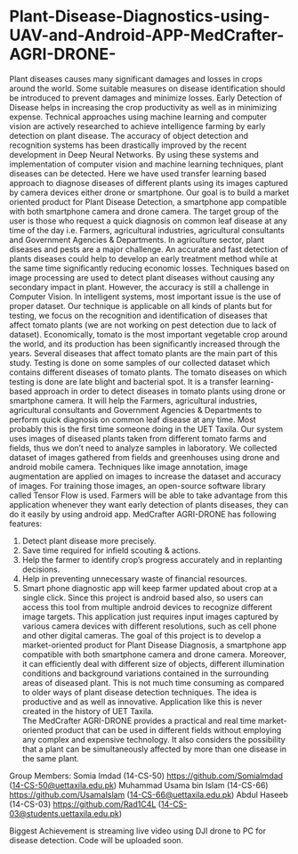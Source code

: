 # Plant-Disease-Diagnostics-using-UAV-and-Android-APP-MedCrafter-AGRI-DRONE-
Plant diseases causes many significant damages and losses in crops around the world. Some suitable measures on disease identification should be introduced to prevent damages and minimize losses. Early Detection of Disease helps in increasing the crop productivity as well as in minimizing expense. Technical approaches using machine learning and computer vision are actively researched to achieve intelligence farming by early detection on plant disease. The accuracy of object detection and recognition systems has been drastically improved by the recent development in Deep Neural Networks. By using these systems and implementation of computer vision and machine learning techniques, plant diseases can be detected. Here we have used transfer learning based approach to diagnose diseases of different plants using its images captured by camera devices either drone or smartphone. Our goal is to build a market oriented product for Plant Disease Detection, a smartphone app compatible with both smartphone camera and drone camera. The target group of the user is those who request a quick diagnosis on common leaf disease at any time of the day i.e. Farmers, agricultural industries, agricultural consultants and Government Agencies &amp; Departments.
In agriculture sector, plant diseases and pests are a major challenge. An accurate and fast detection of plants diseases could help to develop an early treatment method while at the same time significantly reducing economic losses. 
Techniques based on image processing are used to detect plant diseases without causing any secondary impact in plant. However, the accuracy is still a challenge in Computer Vision. In intelligent systems, most important issue is the use of proper dataset. Our technique is applicable on all kinds of plants but for testing, we focus on the recognition and identification of diseases that affect tomato plants (we are not working on pest detection due to lack of dataset). Economically, tomato is the most important vegetable crop around the world, and its production has been significantly increased through the years. Several diseases that affect tomato plants are the main part of this study. Testing is done on some samples of our collected dataset which contains different diseases of tomato plants. The tomato diseases on which testing is done are late blight and bacterial spot. 
It is a transfer learning-based approach in order to detect diseases in tomato plants using drone or smartphone camera. It will help the Farmers, agricultural industries, agricultural consultants and Government Agencies & Departments to perform quick diagnosis on common leaf disease at any time. Most probably this is the first time someone doing in the UET Taxila.
Our system uses images of diseased plants taken from different tomato farms and fields, thus we don’t need to analyze samples in laboratory. We collected dataset of images gathered from fields and greenhouses using drone and android mobile camera. Techniques like image annotation, image augmentation are applied on images to increase the dataset and accuracy of images. For training those images, an open-source software library called Tensor Flow is used. Farmers will be able to take advantage from this application whenever they want early detection of plants diseases, they can do it easily by using android app. 
MedCrafter AGRI-DRONE has following features: 
1.	Detect plant disease more precisely. 
2.	Save time required for infield scouting & actions. 
3.	Help the farmer to identify crop’s progress accurately and in replanting decisions. 
4.	Help in preventing unnecessary waste of financial resources. 
5.	Smart phone diagnostic app will keep farmer updated about crop at a single click. 
Since this project is android based also, so users can access this tool from multiple android devices to recognize different image targets. This application just requires input images captured by various camera devices with different resolutions, such as cell phone and other digital cameras. The goal of this project is to develop a market-oriented product for Plant Disease Diagnosis, a smartphone app compatible with both smartphone camera and drone camera. Moreover, it can efficiently deal with different size of objects, different illumination conditions and background variations contained in the surrounding areas of diseased plant. This is not much time consuming as compared to older ways of plant disease detection techniques. The idea is productive and as well as innovative. Application like this is never created in the history of UET Taxila.  
The MedCrafter AGRI-DRONE provides a practical and real time market-oriented product that can be used in different fields without employing any complex and expensive technology. It also considers the possibility that a plant can be simultaneously affected by more than one disease in the same plant.  

Group Members: 
Somia Imdad (14-CS-50) https://github.com/SomiaImdad (14-CS-50@uettaxila.edu.pk)
Muhammad Usama bin Islam (14-CS-66) https://github.com/UsamaIslam (14-CS-66@uettaxila.edu.pk)
Abdul Haseeb (14-CS-03) https://github.com/Rad1C4L (14-CS-03@students.uettaxila.edu.pk)

Biggest Achievement is streaming live video using DJI drone to PC for disease detection. 
Code will be uploaded soon.
